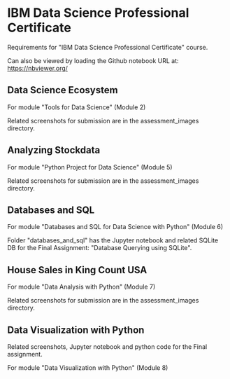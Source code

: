 # IBM Data Science Professional Certificate

Requirements for "IBM Data Science Professional Certificate" course.

Can also be viewed by loading the Github notebook URL at: https://nbviewer.org/

## Data Science Ecosystem

For module "Tools for Data Science" (Module 2)

Related screenshots for submission are in the assessment_images directory.

## Analyzing Stockdata

For module "Python Project for Data Science" (Module 5)

Related screenshots for submission are in the assessment_images directory.

## Databases and SQL

For module "Databases and SQL for Data Science with Python" (Module 6)

Folder "databases_and_sql" has the Jupyter notebook and related SQLite DB for 
the Final Assignment: "Database Querying using SQLite".

## House Sales in King Count USA

For module "Data Analysis with Python" (Module 7)

Related screenshots for submission are in the assessment_images directory.

## Data Visualization with Python

Related screenshots, Jupyter notebook and python code for the Final assignment.

For module "Data Visualization with Python" (Module 8)
